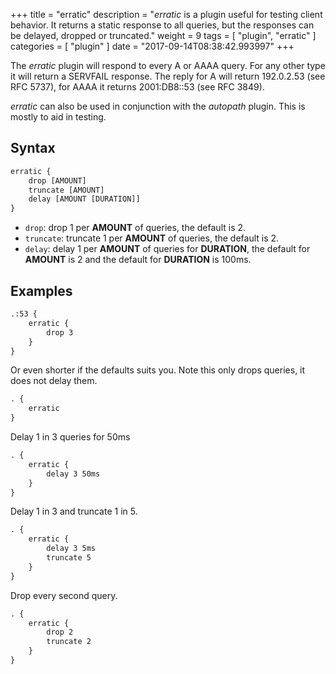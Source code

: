 +++
title = "erratic"
description = "*erratic* is a plugin useful for testing client behavior. It returns a static response to all queries, but the responses can be delayed, dropped or truncated."
weight = 9
tags = [ "plugin", "erratic" ]
categories = [ "plugin" ]
date = "2017-09-14T08:38:42.993997"
+++

The *erratic* plugin will respond to every A or AAAA query. For any other type it will return
a SERVFAIL response. The reply for A will return 192.0.2.53 (see RFC 5737), for AAAA it returns
2001:DB8::53 (see RFC 3849).

*erratic* can also be used in conjunction with the *autopath* plugin. This is mostly to aid in
 testing.

## Syntax

~~~ txt
erratic {
    drop [AMOUNT]
    truncate [AMOUNT]
    delay [AMOUNT [DURATION]]
}
~~~

* `drop`: drop 1 per **AMOUNT** of queries, the default is 2.
* `truncate`: truncate 1 per **AMOUNT** of queries, the default is 2.
* `delay`: delay 1 per **AMOUNT** of queries for **DURATION**, the default for **AMOUNT** is 2 and
  the default for **DURATION** is 100ms.

## Examples

~~~ txt
.:53 {
    erratic {
        drop 3
    }
}
~~~

Or even shorter if the defaults suits you. Note this only drops queries, it does not delay them.

~~~ txt
. {
    erratic
}
~~~

Delay 1 in 3 queries for 50ms

~~~ txt
. {
    erratic {
        delay 3 50ms
    }
}
~~~

Delay 1 in 3 and truncate 1 in 5.

~~~ txt
. {
    erratic {
        delay 3 5ms
        truncate 5
    }
}
~~~

Drop every second query.

~~~ txt
. {
    erratic {
        drop 2
        truncate 2
    }
}
~~~
